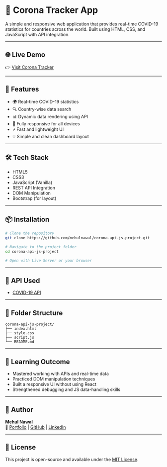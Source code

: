 # 🦠 Corona Tracker App

A simple and responsive web application that provides real-time COVID-19 statistics for countries across the world. Built using HTML, CSS, and JavaScript with API integration.

---

## 🌐 Live Demo

👉 [Visit Corona Tracker](https://corona-api-js-project.netlify.app/)

---

## 🚀 Features

- 🌍 Real-time COVID-19 statistics
- 🔍 Country-wise data search
- 📊 Dynamic data rendering using API
- 📱 Fully responsive for all devices
- ⚡ Fast and lightweight UI
- 💡 Simple and clean dashboard layout

---

## 🛠 Tech Stack

- HTML5
- CSS3
- JavaScript (Vanilla)
- REST API Integration
- DOM Manipulation
- Bootstrap (for layout)

---

## 📦 Installation

```bash
# Clone the repository
git clone https://github.com/mehulnawal/corona-api-js-project.git

# Navigate to the project folder
cd corona-api-js-project

# Open with Live Server or your browser
```

---

## 🔗 API Used

- [COVID-19 API](https://covid19api.com/)

---

## 📂 Folder Structure

```
corona-api-js-project/
├── index.html
├── style.css
├── script.js
└── README.md
```

---

## 🧠 Learning Outcome

- Mastered working with APIs and real-time data
- Practiced DOM manipulation techniques
- Built a responsive UI without using React
- Strengthened debugging and JS data-handling skills

---

## 📌 Author

**Mehul Nawal**  
🔗 [Portfolio](https://mehulnawal.netlify.app) | [GitHub](https://github.com/mehulnawal) | [LinkedIn](https://linkedin.com/in/mehulnawal)

---

## 📝 License

This project is open-source and available under the [MIT License](LICENSE).
